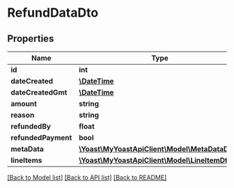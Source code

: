 # RefundDataDto

## Properties
Name | Type | Description | Notes
------------ | ------------- | ------------- | -------------
**id** | **int** |  | 
**dateCreated** | [**\DateTime**](\DateTime.md) |  | 
**dateCreatedGmt** | [**\DateTime**](\DateTime.md) |  | 
**amount** | **string** |  | 
**reason** | **string** |  | 
**refundedBy** | **float** |  | 
**refundedPayment** | **bool** |  | 
**metaData** | [**\Yoast\MyYoastApiClient\Model\MetaDataDto[]**](MetaDataDto.md) |  | 
**lineItems** | [**\Yoast\MyYoastApiClient\Model\LineItemDto[]**](LineItemDto.md) |  | 

[[Back to Model list]](../README.md#documentation-for-models) [[Back to API list]](../README.md#documentation-for-api-endpoints) [[Back to README]](../README.md)


